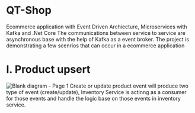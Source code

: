 # QT-Shop
Ecommerce application with Event Driven Archiecture, Microservices with Kafka and .Net Core
The communications between service to service are asynchronous base with the help of Kafka as a event broker. 
The project is demonstrating a few scenrios that can occur in a ecommerce application
# I. Product upsert
![Blank diagram - Page 1](https://user-images.githubusercontent.com/23560729/176003990-1e89aeb8-9f44-49f0-8d28-2e6e43ee3f13.png)
Create or update product event will produce two type of event (create/update), Inventory Service is actinng as a consumer for those events and handle the logic base on
those events in inventory service.
